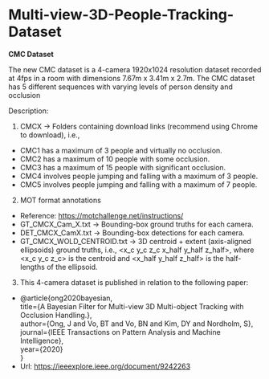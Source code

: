 # Multi-view-3D-People-Tracking-Dataset

**CMC Dataset**

The new CMC dataset is a 4-camera 1920x1024 resolution dataset recorded at 4fps in a room with dimensions 7.67m x 3.41m x 2.7m. The CMC dataset has 5 different sequences with varying levels of person density and occlusion

Description:

1) CMCX -> Folders containing download links (recommend using Chrome to download), i.e.,
- CMC1 has a maximum of 3 people and virtually no occlusion. 
- CMC2 has a maximum of 10 people with some occlusion. 
- CMC3 has a maximum of 15 people with significant occlusion. 
- CMC4 involves people jumping and falling with a maximum of 3 people. 
- CMC5 involves people jumping and falling with a maximum of 7 people. 

2) MOT format annotations
- Reference: https://motchallenge.net/instructions/
- GT_CMCX_Cam_X.txt -> Bounding-box ground truths for each camera. 
- DET_CMCX_CamX.txt -> Bounding-box detections for each camera. 
- GT_CMCX_WOLD_CENTROID.txt -> 3D centroid + extent (axis-aligned ellipsoids) ground truths, i.e., <x_c y_c z_c x_half y_half z_half>, where <x_c y_c z_c> is the centroid and <x_half y_half z_half> is the half-lengths of the ellipsoid.

3) This 4-camera dataset is published in relation to the following paper: 

- @article{ong2020bayesian,\
  title={A Bayesian Filter for Multi-view 3D Multi-object Tracking with Occlusion Handling.},\
  author={Ong, J and Vo, BT and Vo, BN and Kim, DY and Nordholm, S},\
  journal={IEEE Transactions on Pattern Analysis and Machine Intelligence},\
  year={2020}\
}
- Url: https://ieeexplore.ieee.org/document/9242263




